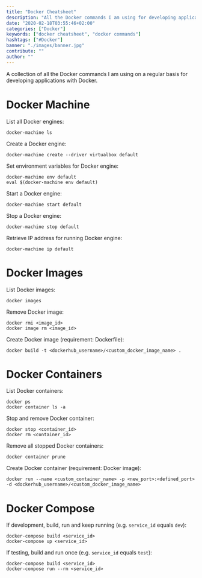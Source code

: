```yaml
---
title: "Docker Cheatsheet"
description: "All the Docker commands I am using for developing applications with Docker: list all Docker images, list all Docker containers, stop Docker container or remove all Docker containers ..."
date: "2020-02-18T03:55:46+02:00"
categories: ["Docker"]
keywords: ["docker cheatsheet", "docker commands"]
hashtags: ["#Docker"]
banner: "./images/banner.jpg"
contribute: ""
author: ""
---
```


<Sponsorship />

A collection of all the Docker commands I am using on a regular basis for developing applications with Docker.

# Docker Machine

List all Docker engines:

```text
docker-machine ls
```

Create a Docker engine:

```text
docker-machine create --driver virtualbox default
```

Set environment variables for Docker engine:

```text
docker-machine env default
eval $(docker-machine env default)
```

Start a Docker engine:

```text
docker-machine start default
```

Stop a Docker engine:

```text
docker-machine stop default
```

Retrieve IP address for running Docker engine:

```text
docker-machine ip default
```

# Docker Images

List Docker images:

```text
docker images
```

Remove Docker image:

```text
docker rmi <image_id>
docker image rm <image_id>
```

Create Docker image (requirement: Dockerfile):

```text
docker build -t <dockerhub_username>/<custom_docker_image_name> .
```

# Docker Containers

List Docker containers:

```text
docker ps
docker container ls -a
```

Stop and remove Docker container:

```text
docker stop <container_id>
docker rm <container_id>
```

Remove all stopped Docker containers:

```text
docker container prune
```

Create Docker container (requirement: Docker image):

```text
docker run --name <custom_container_name> -p <new_port>:<defined_port> -d <dockerhub_username>/<custom_docker_image_name>
```

# Docker Compose

If development, build, run and keep running (e.g. `service_id` equals `dev`):

```text
docker-compose build <service_id>
docker-compose up <service_id>
```

If testing, build and run once (e.g. `service_id` equals `test`):

```text
docker-compose build <service_id>
docker-compose run --rm <service_id>
```

<ReadMore label="How to Docker with Node.js" link="/docker-node-js-development/" />

<ReadMore label="How to Docker with React" link="/docker-react-development/" />

<ReadMore label="How to Docker with create-react-app-development" link="/docker-create-react-app-development/" />